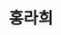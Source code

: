 ---
layout: hubs
key: Q12625359
title: 홍라희
name: 홍라희
image: 
description: 기업인, 전 삼성미술관 리움 관장
score: 0.0002576022149857631
degree: 6
---